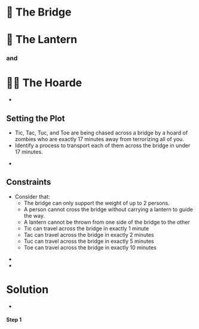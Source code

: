 

# 🌉 The Bridge 
# 🏮 The Lantern 
### and
# 🧟‍♀️ The Hoarde 


-
## Setting the Plot
* Tic, Tac, Tuc, and Toe are being chased across a bridge by a hoard of zombies who are exactly 17 minutes away from terrorizing all of you.
* Identify a process to transport each of them across the bridge in under 17 minutes.

-
## Constraints
* Consider that:
    * The bridge can only support the weight of up to 2 persons.
    * A person cannot cross the bridge without carrying a lantern to guide the way.
    * A lantern cannot be thrown from one side of the bridge to the other
    * Tic can travel across the bridge in exactly 1 minute
    * Tac can travel across the bridge in exactly 2 minutes
    * Tuc can travel across the bridge in exactly 5 minutes
    * Toe can travel across the bridge in exactly 10 minutes


-
-
# Solution


-
#### Step 1